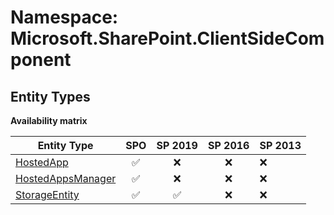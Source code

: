 # Namespace: Microsoft.SharePoint.ClientSideComponent

## Entity Types

**Availability matrix**

Entity Type | SPO | SP 2019 | SP 2016 | SP 2013
----------|:---:|:-------:|:-------:|:-------
[HostedApp](./EntityTypes/HostedApp.md) | ✅ | ❌ | ❌ | ❌
[HostedAppsManager](./EntityTypes/HostedAppsManager.md) | ✅ | ❌ | ❌ | ❌
[StorageEntity](./EntityTypes/StorageEntity.md) | ✅ | ✅ | ❌ | ❌
